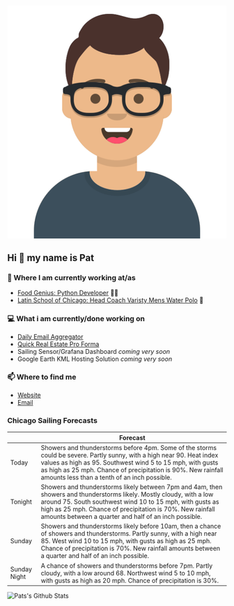 [![Social banner for p-j-falconer](https://raw.githubusercontent.com/P-J-FALCONER/P-J-FALCONER/master/assets/avataaars.svg)](https://patfalconer.com/)
## Hi :wave: my name is Pat

### 💼 Where I am currently working at/as
- [Food Genius: Python Developer](https://getfoodgenius.com/) 🍔🐍
- [Latin School of Chicago: Head Coach Varisty Mens Water Polo](https://www.latinschool.org/) 🤽


### 💻 What i am currently/done working on
 - [Daily Email Aggregator](https://github.com/P-J-FALCONER/dott_daily_mail)
 - [Quick Real Estate Pro Forma](https://github.com/P-J-FALCONER/henry)
 - Sailing Sensor/Grafana Dashboard *coming very soon*
 - Google Earth KML Hosting Solution *coming very soon*

### 📫 Where to find me
 - [Website](https://patfalconer.com/)
 - [Email](mailto:patrick.j.falconer@gmail.com)


### Chicago Sailing Forecasts
|   | Forecast  |
|---|---|
| Today | Showers and thunderstorms before 4pm. Some of the storms could be severe. Partly sunny, with a high near 90. Heat index values as high as 95. Southwest wind 5 to 15 mph, with gusts as high as 25 mph. Chance of precipitation is 90%. New rainfall amounts less than a tenth of an inch possible. |
| Tonight | Showers and thunderstorms likely between 7pm and 4am, then showers and thunderstorms likely. Mostly cloudy, with a low around 75. South southwest wind 10 to 15 mph, with gusts as high as 25 mph. Chance of precipitation is 70%. New rainfall amounts between a quarter and half of an inch possible. |
| Sunday | Showers and thunderstorms likely before 10am, then a chance of showers and thunderstorms. Partly sunny, with a high near 85. West wind 10 to 15 mph, with gusts as high as 25 mph. Chance of precipitation is 70%. New rainfall amounts between a quarter and half of an inch possible. |
| Sunday Night | A chance of showers and thunderstorms before 7pm. Partly cloudy, with a low around 68. Northwest wind 5 to 10 mph, with gusts as high as 20 mph. Chance of precipitation is 30%. |

![Pats's Github Stats](https://github-readme-stats.vercel.app/api?username=p-j-falconer&show_icons=true&theme=radical)
